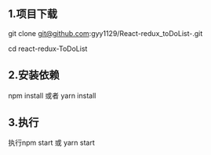 ## 1.项目下载
git clone git@github.com:gyy1129/React-redux_toDoList-.git

cd react-redux-ToDoList

## 2.安装依赖
npm install 或者 yarn install

## 3.执行
执行npm start 或 yarn start